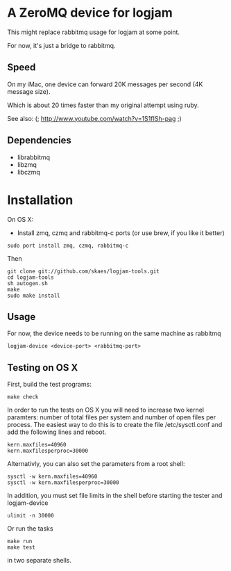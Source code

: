 # A ZeroMQ device for logjam

This might replace rabbitmq usage for logjam at some point.

For now, it's just a bridge to rabbitmq.

## Speed

On my iMac, one device can forward 20K messages per second (4K message size).

Which is about 20 times faster than my original attempt using ruby.

See also: (; http://www.youtube.com/watch?v=1S1fISh-pag ;)


## Dependencies

* librabbitmq
* libzmq
* libczmq

# Installation

On OS X:

* Install zmq, czmq and rabbitmq-c ports (or use brew, if you like it better)

```
sudo port install zmq, czmq, rabbitmq-c
```

Then

```
git clone git://github.com/skaes/logjam-tools.git
cd logjam-tools
sh autogen.sh
make
sudo make install
```

## Usage

For now, the device needs to be running on the same machine as rabbitmq

```logjam-device <device-port> <rabbitmq-port>```

## Testing on OS X

First, build the test programs:

```
make check
```

In order to run the tests on OS X you will need to increase two kernel paramters: number
of total files per system and number of open files per process. The easiest way to do this
is to create the file /etc/sysctl.conf and add the following lines and reboot.

```
kern.maxfiles=40960
kern.maxfilesperproc=30000
```

Alternativly, you can also set the parameters from a root shell:

```
sysctl -w kern.maxfiles=40960
sysctl -w kern.maxfilesperproc=30000
```

In addition, you must set file limits in the shell before starting the tester and logjam-device

```ulimit -n 30000```

Or run the tasks

```
make run
make test
```

in two separate shells.
